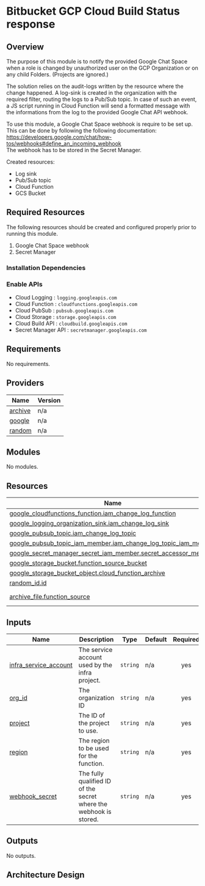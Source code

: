 # Bitbucket GCP Cloud Build Status response

## Overview

The purpose of this module is to notify the provided Google Chat Space when a role is changed by unauthorized user on the GCP Organization or on any child Folders. (Projects are ignored.)

The solution relies on the audit-logs written by the resource where the change happened. A log-sink is created in the organization with the required filter, routing the logs to a Pub/Sub topic. In case of such an event, a JS script running in Cloud Function will send a formatted message with the informations from the log to the provided Google Chat API webhook.

To use this module, a Google Chat Space webhook is require to be set up. This can be done by following the following documentation: https://developers.google.com/chat/how-tos/webhooks#define_an_incoming_webhook  
The webhook has to be stored in the Secret Manager.
  
Created resources:
* Log sink
* Pub/Sub topic
* Cloud Function
* GCS Bucket

## Required Resources

The following resources should be created and configured properly prior to running this module.

1. Google Chat Space webhook
2. Secret Manager

### Installation Dependencies

### Enable APIs

* Cloud Logging : `logging.googleapis.com`
* Cloud Function : `cloudfunctions.googleapis.com`
* Cloud PubSub : `pubsub.googleapis.com`
* Cloud Storage : `storage.googleapis.com`
* Cloud Build API : `cloudbuild.googleapis.com`
* Secret Manager API : `secretmanager.googleapis.com`

<!-- BEGINNING OF PRE-COMMIT-TERRAFORM DOCS HOOK -->
## Requirements

No requirements.

## Providers

| Name | Version |
|------|---------|
| <a name="provider_archive"></a> [archive](#provider\_archive) | n/a |
| <a name="provider_google"></a> [google](#provider\_google) | n/a |
| <a name="provider_random"></a> [random](#provider\_random) | n/a |

## Modules

No modules.

## Resources

| Name | Type |
|------|------|
| [google_cloudfunctions_function.iam_change_log_function](https://registry.terraform.io/providers/hashicorp/google/latest/docs/resources/cloudfunctions_function) | resource |
| [google_logging_organization_sink.iam_change_log_sink](https://registry.terraform.io/providers/hashicorp/google/latest/docs/resources/logging_organization_sink) | resource |
| [google_pubsub_topic.iam_change_log_topic](https://registry.terraform.io/providers/hashicorp/google/latest/docs/resources/pubsub_topic) | resource |
| [google_pubsub_topic_iam_member.iam_change_log_topic_iam_member](https://registry.terraform.io/providers/hashicorp/google/latest/docs/resources/pubsub_topic_iam_member) | resource |
| [google_secret_manager_secret_iam_member.secret_accessor_member](https://registry.terraform.io/providers/hashicorp/google/latest/docs/resources/secret_manager_secret_iam_member) | resource |
| [google_storage_bucket.function_source_bucket](https://registry.terraform.io/providers/hashicorp/google/latest/docs/resources/storage_bucket) | resource |
| [google_storage_bucket_object.cloud_function_archive](https://registry.terraform.io/providers/hashicorp/google/latest/docs/resources/storage_bucket_object) | resource |
| [random_id.id](https://registry.terraform.io/providers/hashicorp/random/latest/docs/resources/id) | resource |
| [archive_file.function_source](https://registry.terraform.io/providers/hashicorp/archive/latest/docs/data-sources/file) | data source |

## Inputs

| Name | Description | Type | Default | Required |
|------|-------------|------|---------|:--------:|
| <a name="input_infra_service_account"></a> [infra\_service\_account](#input\_infra\_service\_account) | The service account used by the infra project. | `string` | n/a | yes |
| <a name="input_org_id"></a> [org\_id](#input\_org\_id) | The organization ID | `string` | n/a | yes |
| <a name="input_project"></a> [project](#input\_project) | The ID of the project to use. | `string` | n/a | yes |
| <a name="input_region"></a> [region](#input\_region) | The region to be used for the function. | `string` | n/a | yes |
| <a name="input_webhook_secret"></a> [webhook\_secret](#input\_webhook\_secret) | The fully qualified ID of the secret where the webhook is stored. | `string` | n/a | yes |

## Outputs

No outputs.
<!-- END OF PRE-COMMIT-TERRAFORM DOCS HOOK -->

## Architecture Design


